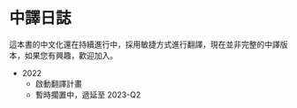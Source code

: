 # 中譯日誌

這本書的中文化還在持續進行中，採用敏捷方式進行翻譯，現在並非完整的中譯版本，如果您有興趣，歡迎加入。

* 2022
  * 啟動翻譯計畫
  * 暫時擱置中，遞延至 2023-Q2
